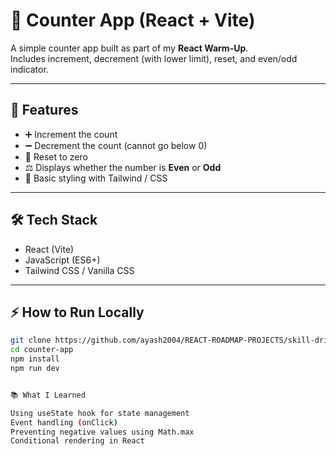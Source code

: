# 🧮 Counter App (React + Vite)

A simple counter app built as part of my **React Warm-Up**.  
Includes increment, decrement (with lower limit), reset, and even/odd indicator.

---

## 🚀 Features
- ➕ Increment the count
- ➖ Decrement the count (cannot go below 0)
- 🔄 Reset to zero
- ⚖️ Displays whether the number is **Even** or **Odd**
- 🎨 Basic styling with Tailwind / CSS

---

## 🛠️ Tech Stack
- React (Vite)
- JavaScript (ES6+)
- Tailwind CSS / Vanilla CSS

---

## ⚡ How to Run Locally
```bash
git clone https://github.com/ayash2004/REACT-ROADMAP-PROJECTS/skill-drills/counter-app
cd counter-app
npm install
npm run dev


📚 What I Learned

Using useState hook for state management
Event handling (onClick)
Preventing negative values using Math.max
Conditional rendering in React